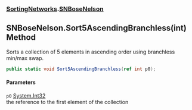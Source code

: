 ### [SortingNetworks](./SortingNetworks.md 'SortingNetworks').[SNBoseNelson](./SortingNetworks-SNBoseNelson.md 'SortingNetworks.SNBoseNelson')
## SNBoseNelson.Sort5AscendingBranchless(int) Method
Sorts a collection of 5 elements in ascending order using branchless min/max swap.  
```csharp
public static void Sort5AscendingBranchless(ref int p0);
```
#### Parameters
<a name='SortingNetworks-SNBoseNelson-Sort5AscendingBranchless(int)-p0'></a>
`p0` [System.Int32](https://docs.microsoft.com/en-us/dotnet/api/System.Int32 'System.Int32')  
the reference to the first element of the collection  
  

